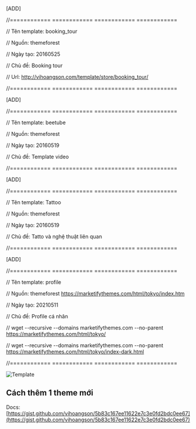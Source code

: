 [ADD]

//============ ============ ============ ============

// Tên template: booking_tour

// Nguồn: themeforest

// Ngày tạo: 20160525

// Chủ đề: Booking tour 

// Url: http://vihoangson.com/template/store/booking_tour/

//============ ============ ============ ============



[ADD]

//============ ============ ============ ============

// Tên template: beetube

// Nguồn: themeforest

// Ngày tạo: 20160519

// Chủ đề: Template video 

//============ ============ ============ ============

[ADD]

//============ ============  ============  ============ 

// Tên template: Tattoo

// Nguồn: themeforest

// Ngày tạo: 20160519

// Chủ đề: Tatto và nghệ thuật liên quan

//============ ============  ============  ============ 

[ADD]

//============ ============  ============  ============ 

// Tên template: profile

// Nguồn: themeforest https://marketifythemes.com/html/tokyo/index.htm

// Ngày tạo: 20210511

// Chủ đề: Profile cá nhân

// wget --recursive --domains marketifythemes.com --no-parent https://marketifythemes.com/html/tokyo/

// wget --recursive --domains marketifythemes.com --no-parent https://marketifythemes.com/html/tokyo/index-dark.html


//============ ============  ============  ============ 


![Template](https://lh3.googleusercontent.com/p1kfEDLvD7SqbT_zdarMbVOwLA5KLiRo0UFBpy0kV5IYYSHJws3J7XxVm4wmtrbeZ74zxe8uFXT_7lMb_cofdNiniCSsHJMvBKseCe66hKH5Hsjk_ismlB-yPiBELeepz4DiTUYZJIY3iUhR5HQWQyMxPdH0iOqngaLwIPf8wEpwWajUdYnBtAGEeX96jK-Oyt3gzrmJLPUcXTWMjJuiOjTjxFE6Gp-nJSIy4tYU4Ykh8HfQENW7L-bCkbpWIa9wxEGugTrKrs-JiSLZxLRMg9SpPygvS3Bv4rxLxGJDMEQSv8p9I1hKlObSbkVXVyy6C1s6bf9IS2_wyGUko9UuhlBWBYG1FAEfGgj6M7NwpTswYauHqeyYjN9pScF-GcO40nMYMF8liEfBEoCH-h6nHVAvzgcWXXaV1VjlG5W0jL_9S19J84ULL0LJo0YEOlESJuXMRNp0NR1mFN_0hy8wvp83Pdb1yIuXTjFrPP6phqRAjqWg4qcs78rLbQIWB-S0f1CWrmAAO8cetKG1NuCsiREsa3FZOJBQdkJiG28DbWNcSSewHBdp6bAa-lgy5leHqMZNRISS0D92Z7P8owEFsxLyVv3cKU_B=w1157-h981-no)

## Cách thêm 1 theme mới ##
Docs: [https://gist.github.com/vihoangson/5b83c167ee11622e7c3e0fd2bdc0ee67](https://gist.github.com/vihoangson/5b83c167ee11622e7c3e0fd2bdc0ee67)

